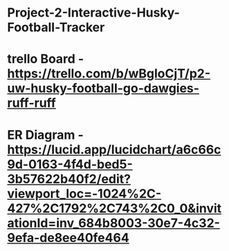 # Project-2-Interactive-Husky-Football-Tracker

# trello Board - https://trello.com/b/wBgloCjT/p2-uw-husky-football-go-dawgies-ruff-ruff

# ER Diagram - https://lucid.app/lucidchart/a6c66c9d-0163-4f4d-bed5-3b57622b40f2/edit?viewport_loc=-1024%2C-427%2C1792%2C743%2C0_0&invitationId=inv_684b8003-30e7-4c32-9efa-de8ee40fe464